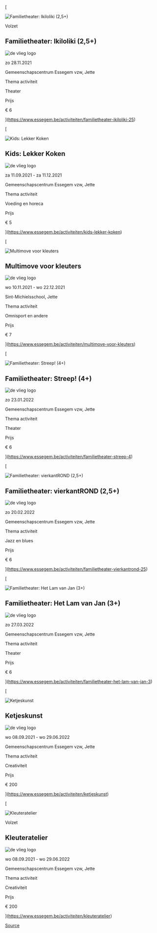[

![Familietheater: Ikiloliki (2,5+)](/sites/essegem/files/styles/activity_teaser/public/viks/f-d5c4d373b46141af901dd76a38e316df.png?itok=Oz7UJc-p)

Volzet

Familietheater: Ikiloliki (2,5+)
--------------------------------

![de vlieg logo](/themes/custom/entityone/components/_global/images/dist/fly.svg "Vlieg")

zo 28.11.2021

Gemeenschapscentrum Essegem vzw, Jette

Thema activiteit

Theater

Prijs

€ 6













](https://www.essegem.be/activiteiten/familietheater-ikiloliki-25)

[

![Kids: Lekker Koken](/sites/essegem/files/styles/activity_teaser/public/viks/f-e51d129c41394e498f8e23c8a0b79c9c.png?itok=4vMsfRCf)

Kids: Lekker Koken
------------------

![de vlieg logo](/themes/custom/entityone/components/_global/images/dist/fly.svg "Vlieg")

za 11.09.2021 - za 11.12.2021

Gemeenschapscentrum Essegem vzw, Jette

Thema activiteit

Voeding en horeca

Prijs

€ 5













](https://www.essegem.be/activiteiten/kids-lekker-koken)

[

![Multimove voor kleuters](/sites/essegem/files/styles/activity_teaser/public/viks/f-2040064e344f440b98570a8b087d01bf.png?itok=d6byJ3_S)

Multimove voor kleuters
-----------------------

![de vlieg logo](/themes/custom/entityone/components/_global/images/dist/fly.svg "Vlieg")

wo 10.11.2021 - wo 22.12.2021

Sint-Michielsschool, Jette

Thema activiteit

Omnisport en andere

Prijs

€ 7













](https://www.essegem.be/activiteiten/multimove-voor-kleuters)

[

![Familietheater: Streep! (4+)](/sites/essegem/files/styles/activity_teaser/public/viks/f-6dee2d0a74a140499859ccd5922c4bf5.png?itok=wsuCBTBG)

Familietheater: Streep! (4+)
----------------------------

![de vlieg logo](/themes/custom/entityone/components/_global/images/dist/fly.svg "Vlieg")

zo 23.01.2022

Gemeenschapscentrum Essegem vzw, Jette

Thema activiteit

Theater

Prijs

€ 6













](https://www.essegem.be/activiteiten/familietheater-streep-4)

[

![Familietheater: vierkantROND (2,5+)](/sites/essegem/files/styles/activity_teaser/public/viks/f-486f2328121b4fc5bed89ca97710e71b.png?itok=YCGFXQpR)

Familietheater: vierkantROND (2,5+)
-----------------------------------

![de vlieg logo](/themes/custom/entityone/components/_global/images/dist/fly.svg "Vlieg")

zo 20.02.2022

Gemeenschapscentrum Essegem vzw, Jette

Thema activiteit

Jazz en blues

Prijs

€ 6













](https://www.essegem.be/activiteiten/familietheater-vierkantrond-25)

[

![Familietheater: Het Lam van Jan (3+)](/sites/essegem/files/styles/activity_teaser/public/viks/f-15b7f27bd0bd45bcae55a07e7b0ad06d.png?itok=GQvrWGjR)

Familietheater: Het Lam van Jan (3+)
------------------------------------

![de vlieg logo](/themes/custom/entityone/components/_global/images/dist/fly.svg "Vlieg")

zo 27.03.2022

Gemeenschapscentrum Essegem vzw, Jette

Thema activiteit

Theater

Prijs

€ 6













](https://www.essegem.be/activiteiten/familietheater-het-lam-van-jan-3)

[

![Ketjeskunst](/sites/essegem/files/styles/activity_teaser/public/viks/f-10e664a377b642e1a7aa1b43a87c541d.png?itok=2NffuaTO)

Ketjeskunst
-----------

![de vlieg logo](/themes/custom/entityone/components/_global/images/dist/fly.svg "Vlieg")

wo 08.09.2021 - wo 29.06.2022

Gemeenschapscentrum Essegem vzw, Jette

Thema activiteit

Creativiteit

Prijs

€ 200













](https://www.essegem.be/activiteiten/ketjeskunst)

[

![Kleuteratelier](/sites/essegem/files/styles/activity_teaser/public/viks/f-8b2377b0d90942ecb31a8d1114f24bd9.png?itok=1wIEFHRy)

Volzet

Kleuteratelier
--------------

![de vlieg logo](/themes/custom/entityone/components/_global/images/dist/fly.svg "Vlieg")

wo 08.09.2021 - wo 29.06.2022

Gemeenschapscentrum Essegem vzw, Jette

Thema activiteit

Creativiteit

Prijs

€ 200













](https://www.essegem.be/activiteiten/kleuteratelier)

[Source](https://www.essegem.be/activiteiten?items_per_page=All&f%5B0%5D=activity_target_group%3A165&f%5B1%5D=activity_target_group%3A576)